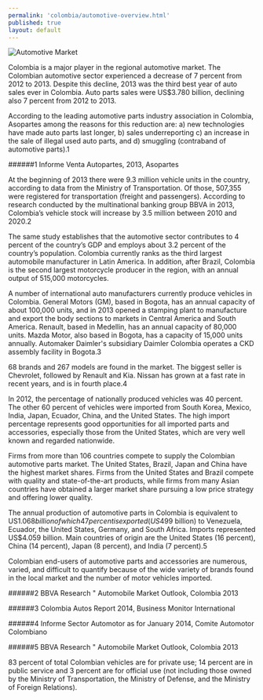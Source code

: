 ```yaml
--- 
permalink: 'colombia/automotive-overview.html' 
published: true 
layout: default
---
```

![Automotive Market](../images/automotive-market.png)

Colombia is a major player in the regional automotive market. The Colombian automotive sector experienced a decrease of 7 percent from 2012 to 2013. Despite this decline, 2013 was the third best year of auto sales ever in Colombia. Auto parts sales were US$3.780 billion, declining also 7 percent from 2012 to 2013.

According to the leading automotive parts industry association in Colombia, Asopartes among the reasons for this reduction are: a) new technologies have made auto parts last longer, b) sales underreporting c) an increase in the sale of illegal used auto parts, and d) smuggling (contraband of automotive parts).1

######1 Informe Venta Autopartes, 2013, Asopartes

At the beginning of 2013 there were 9.3 million vehicle units in the country, according to data from the Ministry of Transportation. Of those, 507,355 were registered for transportation (freight and passengers). According to research conducted by the multinational banking group BBVA in 2013, Colombia’s vehicle stock will increase by 3.5 million between 2010 and 2020.2

The same study establishes that the automotive sector contributes to 4 percent of the country’s GDP and employs about 3.2 percent of the country’s population. Colombia currently ranks as the third largest automobile manufacturer in Latin America. In addition, after Brazil, Colombia is the second largest motorcycle producer in the region, with an annual output of 515,000 motorcycles.

A number of international auto manufacturers currently produce vehicles in Colombia. General Motors (GM), based in Bogota, has an annual capacity of about 100,000 units, and in 2013 opened a stamping plant to manufacture and export the body sections to markets in Central America and South America. Renault, based in Medellin, has an annual capacity of 80,000 units. Mazda Motor, also based in Bogota, has a capacity of 15,000 units annually. Automaker Daimler's subsidiary Daimler Colombia operates a CKD assembly facility in Bogota.3

68 brands and 267 models are found in the market. The biggest seller is Chevrolet, followed by Renault and Kia. Nissan has grown at a fast rate in recent years, and is in fourth place.4

In 2012, the percentage of nationally produced vehicles was 40 percent. The other 60 percent of vehicles were imported from South Korea, Mexico, India, Japan, Ecuador, China, and the United States. The high import percentage represents good opportunities for all imported parts and accessories, especially those from the United States, which are very well known and regarded nationwide.

Firms from more than 106 countries compete to supply the Colombian automotive parts market. The United States, Brazil, Japan and China have the highest market shares. Firms from the United States and Brazil compete with quality and state-of-the-art products, while firms from many Asian countries have obtained a larger market share pursuing a low price strategy and offering lower quality.

The annual production of automotive parts in Colombia is equivalent to US$1.068 billion of which 47 percent is exported (US$499 billion) to Venezuela, Ecuador, the United States, Germany, and South Africa. Imports represented US$4.059 billion. Main countries of origin are the United States (16 percent), China (14 percent), Japan (8 percent), and India (7 percent).5

Colombian end-users of automotive parts and accessories are numerous, varied, and difficult to quantify because of the wide variety of brands found in the local market and the number of motor vehicles imported.

######2 BBVA Research " Automobile Market Outlook, Colombia 2013 

######3 Colombia Autos Report 2014, Business Monitor International

######4 Informe Sector Automotor as for January 2014, Comite Automotor Colombiano 

######5 BBVA Research " Automobile Market Outlook, Colombia 2013

83 percent of total Colombian vehicles are for private use; 14 percent are in public service and 3 percent are for official use (not including those owned by the Ministry of Transportation, the Ministry of Defense, and the Ministry of Foreign Relations).
